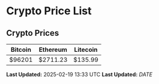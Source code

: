 # Crypto Price List

## Crypto Prices
| Bitcoin | Ethereum | Litecoin |
| ------- | -------- | -------- |
| $96201 | $2711.23 | $135.99 |
**Last Updated:** 2025-02-19 13:33 UTC
**Last Updated:** $DATE$
